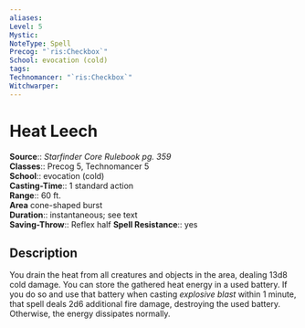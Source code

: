 ```yaml
---
aliases: 
Level: 5
Mystic: 
NoteType: Spell
Precog: "`ris:Checkbox`"
School: evocation (cold) 
tags: 
Technomancer: "`ris:Checkbox`"
Witchwarper: 
---
```


# Heat Leech

**Source**:: _Starfinder Core Rulebook pg. 359_  
**Classes**:: Precog 5, Technomancer 5  
**School**:: evocation (cold)  
**Casting-Time**:: 1 standard action  
**Range**:: 60 ft.  
**Area** cone-shaped burst  
**Duration**:: instantaneous; see text  
**Saving-Throw**:: Reflex half
**Spell Resistance**:: yes

## Description

You drain the heat from all creatures and objects in the area, dealing 13d8 cold damage. You can store the gathered heat energy in a used battery. If you do so and use that battery when casting _explosive blast_ within 1 minute, that spell deals 2d6 additional fire damage, destroying the used battery. Otherwise, the energy dissipates normally.
